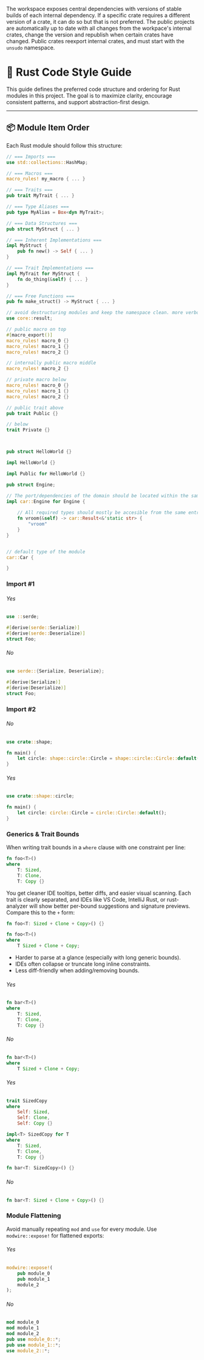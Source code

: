 The workspace exposes central dependencies with versions of stable builds of each internal dependency. If a specific crate requires a different version of a crate, it can do so but that is not preferred. The public projects are automatically up to date with all changes from the workpace's internal crates, change the version and republish when certain crates have changed. Public crates reexport internal crates, and must start with the `unsudo` namespace.

# 🦀 Rust Code Style Guide

This guide defines the preferred code structure and ordering for Rust modules in this project. The goal is to maximize clarity, encourage consistent patterns, and support abstraction-first design.

---

## 📦 Module Item Order

Each Rust module should follow this structure:

```rust
// === Imports ===
use std::collections::HashMap;

// === Macros ===
macro_rules! my_macro { ... }

// === Traits ===
pub trait MyTrait { ... }

// === Type Aliases ===
pub type MyAlias = Box<dyn MyTrait>;

// === Data Structures ===
pub struct MyStruct { ... }

// === Inherent Implementations ===
impl MyStruct {
    pub fn new() -> Self { ... }
}

// === Trait Implementations ===
impl MyTrait for MyStruct {
    fn do_thing(&self) { ... }
}

// === Free Functions ===
pub fn make_struct() -> MyStruct { ... }
```

```rust
// avoid destructuring modules and keep the namespace clean. more verbosity is the cost of a clean namespace, and renaming entire sections of code becomes easier.
use core::result;

// public macro on top
#[macro_export()]
macro_rules! macro_0 {}
macro_rules! macro_1 {}
macro_rules! macro_2 {}

// internally public macro middle
macro_rules! macro_2 {}

// private macro below
macro_rules! macro_0 {}
macro_rules! macro_1 {}
macro_rules! macro_2 {}

// public trait above
pub trait Public {}

// below
trait Private {}



pub struct HelloWorld {}

impl HelloWorld {}

impl Public for HelloWorld {}
```



```rust
pub struct Engine;

// The port/dependencies of the domain should be located within the same module as the type/struct/enum to allow for easier discoverability.
impl car::Engine for Engine {
    
    // All required types should mostly be accesible from the same entry point.
    fn vroom(&self) -> car::Result<&'static str> {
        "vroom"
    }
}


// default type of the module
car::Car {

}

```




### Import #1

###### Yes
```rust
use ::serde;

#[derive(serde::Serialize)]
#[derive(serde::Deserialize)]
struct Foo;

```
###### No
```rust
use serde::{Serialize, Deserialize};

#[derive(Serialize)]
#[derive(Deserialize)]
struct Foo;
```


### Import #2

###### No
```rust
use crate::shape;

fn main() {
    let circle: shape::circle::Circle = shape::circle::Circle::default();
}

```
###### Yes
```rust
use crate::shape::circle;

fn main() {
    let circle: circle::Circle = circle::Circle::default();
}
```




### Generics & Trait Bounds
When writing trait bounds in a `where` clause with one constraint per line:

```rust
fn foo<T>()
where
    T: Sized,
    T: Clone,
    T: Copy {}
``` 

You get cleaner IDE tooltips, better diffs, and easier visual scanning. Each trait is clearly separated, and IDEs like VS Code, IntelliJ Rust, or rust-analyzer will show better per-bound suggestions and signature previews.
Compare this to the `+` form:

```rust
fn foo<T: Sized + Clone + Copy>() {}
```

```rust
fn foo<T>()
where
    T Sized + Clone + Copy;
```

* Harder to parse at a glance (especially with long generic bounds).
* IDEs often collapse or truncate long inline constraints.
* Less diff-friendly when adding/removing bounds.

###### Yes
```rust
fn bar<T>()
where
    T: Sized,
    T: Clone,
    T: Copy {}
```

###### No
```rust
fn bar<T>()
where
    T Sized + Clone + Copy;
```

###### Yes
```rust
trait SizedCopy 
where
    Self: Sized,
    Self: Clone,
    Self: Copy {}

impl<T> SizedCopy for T
where
    T: Sized,
    T: Clone,
    T: Copy {}

fn bar<T: SizedCopy>() {}
```

###### No
```rust
fn bar<T: Sized + Clone + Copy>() {}
```


### Module Flattening
Avoid manually repeating `mod` and `use` for every module. Use `modwire::expose!` for flattened exports:

###### Yes
```rust
modwire::expose!(
    pub module_0
    pub module_1
    module_2
);
```

###### No
```rust
mod module_0
mod module_1
mod module_2
pub use module_0::*;
pub use module_1::*;
use module_2::*;
```